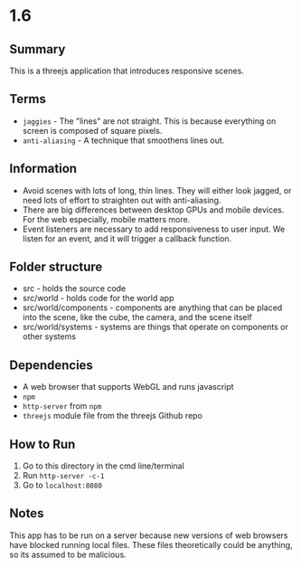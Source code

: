 # 1.6

## Summary
This is a threejs application that introduces responsive scenes.

## Terms
* `jaggies` - The "lines" are not straight. This is because everything on screen is composed of square pixels.
* `anti-aliasing` - A technique that smoothens lines out. 

## Information
* Avoid scenes with lots of long, thin lines. They will either look jagged, or need lots of effort to straighten out with anti-aliasing.
* There are big differences between desktop GPUs and mobile devices. For the web especially, mobile matters more. 
* Event listeners are necessary to add responsiveness to user input. We listen for an event, and it will trigger a callback function.

## Folder structure

* src - holds the source code
* src/world - holds code for the world app
* src/world/components - components are anything that can be placed into the scene, like the cube, the camera, and the scene itself
* src/world/systems - systems are things that operate on components or other systems

## Dependencies
* A web browser that supports WebGL and runs javascript
* `npm`
* `http-server` from `npm`
* `threejs` module file from the threejs Github repo

## How to Run
1. Go to this directory in the cmd line/terminal
2. Run `http-server -c-1`
3. Go to `localhost:8080`

## Notes
This app has to be run on a server because new versions of web browsers have blocked running local files. These files theoretically could be anything, so its assumed to be malicious.